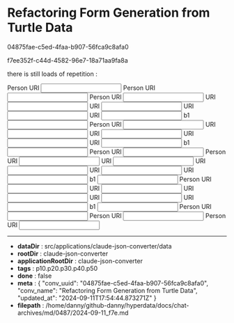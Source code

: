 # Refactoring Form Generation from Turtle Data

04875fae-c5ed-4faa-b907-56fca9c8afa0

f7ee352f-c44d-4582-96e7-18a71aa9fa8a

there is still loads of repetition :
<form>
  <label for="Person URI">Person URI</label>
  <input type="text" class="http://xmlns.com/foaf/0.1/Person uri" name="Person URI" />
  <label for="Person URI">Person URI</label>
  <input type="text" class="LITERAL uri" name="Person URI" />
  <label for="Person URI">Person URI</label>
  <input type="text" class="URI uri" name="Person URI" />
  <label for="URI">URI</label>
  <input type="text" class="URI_URI uri" name="URI" />
  <label for="URI">URI</label>
  <input type="text" class="URI_URI uri" name="URI" />
  <label for="URI">URI</label>
  <input type="text" class="URI_URI uri" name="URI" />
  <label for="URI">URI</label>
  <input type="text" class="URI_URI uri" name="URI" />
  <label for="b1">b1</label>
  <input type="text" class="URI_b1 literal" name="b1" />
  <label for="Person URI">Person URI</label>
  <input type="text" class="URI uri" name="Person URI" />
  <label for="URI">URI</label>
  <input type="text" class="URI_URI uri" name="URI" />
  <label for="URI">URI</label>
  <input type="text" class="URI_URI uri" name="URI" />
  <label for="URI">URI</label>
  <input type="text" class="URI_URI uri" name="URI" />
  <label for="URI">URI</label>
  <input type="text" class="URI_URI uri" name="URI" />
  <label for="b1">b1</label>
  <input type="text" class="URI_b1 literal" name="b1" />
  <label for="Person URI">Person URI</label>
  <input type="text" class="LITERAL uri" name="Person URI" />
  <label for="Person URI">Person URI</label>
  <input type="text" class="URI uri" name="Person URI" />
  <label for="URI">URI</label>
  <input type="text" class="URI_URI uri" name="URI" />
  <label for="URI">URI</label>
  <input type="text" class="URI_URI uri" name="URI" />
  <label for="URI">URI</label>
  <input type="text" class="URI_URI uri" name="URI" />
  <label for="URI">URI</label>
  <input type="text" class="URI_URI uri" name="URI" />
  <label for="b1">b1</label>
  <input type="text" class="URI_b1 literal" name="b1" />
  <label for="Person URI">Person URI</label>
  <input type="text" class="URI uri" name="Person URI" />
  <label for="URI">URI</label>
  <input type="text" class="URI_URI uri" name="URI" />
  <label for="URI">URI</label>
  <input type="text" class="URI_URI uri" name="URI" />
  <label for="URI">URI</label>
  <input type="text" class="URI_URI uri" name="URI" />
  <label for="URI">URI</label>
  <input type="text" class="URI_URI uri" name="URI" />
  <label for="b1">b1</label>
  <input type="text" class="URI_b1 literal" name="b1" />
  <label for="Person URI">Person URI</label>
  <input type="text" class="b1 uri" name="Person URI" />
  <label for="Person URI">Person URI</label>
  <input type="text" class="http://xmlns.com/foaf/0.1/Person uri" name="Person URI" />
  <label for="Person URI">Person URI</label>
  <input type="text" class="LITERAL uri" name="Person URI" /></form>

---

* **dataDir** : src/applications/claude-json-converter/data
* **rootDir** : claude-json-converter
* **applicationRootDir** : claude-json-converter
* **tags** : p10.p20.p30.p40.p50
* **done** : false
* **meta** : {
  "conv_uuid": "04875fae-c5ed-4faa-b907-56fca9c8afa0",
  "conv_name": "Refactoring Form Generation from Turtle Data",
  "updated_at": "2024-09-11T17:54:44.873271Z"
}
* **filepath** : /home/danny/github-danny/hyperdata/docs/chat-archives/md/0487/2024-09-11_f7e.md